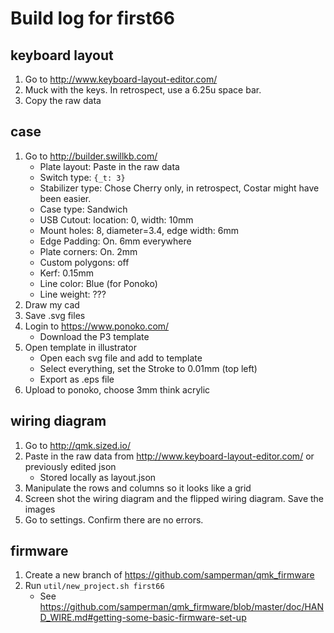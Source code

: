 Build log for first66
=====================

keyboard layout
---------------
1. Go to http://www.keyboard-layout-editor.com/
2. Muck with the keys. In retrospect, use a 6.25u space bar.
3. Copy the raw data

case
----
1. Go to http://builder.swillkb.com/
    * Plate layout: Paste in the raw data
    * Switch type: `{_t: 3}`
    * Stabilizer type: Chose Cherry only, in retrospect, Costar might have been easier.
    * Case type: Sandwich
    * USB Cutout: location: 0, width: 10mm
    * Mount holes: 8, diameter=3.4, edge width: 6mm
    * Edge Padding: On. 6mm everywhere
    * Plate corners: On. 2mm
    * Custom polygons: off
    * Kerf: 0.15mm
    * Line color: Blue (for Ponoko)
    * Line weight: ???
2. Draw my cad
3. Save .svg files
4. Login to https://www.ponoko.com/
    * Download the P3 template
5. Open template in illustrator
    * Open each svg file and add to template
    * Select everything, set the Stroke to 0.01mm (top left)
    * Export as .eps file
6. Upload to ponoko, choose 3mm think acrylic

wiring diagram
--------------
1. Go to http://qmk.sized.io/
2. Paste in the raw data from http://www.keyboard-layout-editor.com/ or previously edited json
    * Stored locally as layout.json
3. Manipulate the rows and columns so it looks like a grid
4. Screen shot the wiring diagram and the flipped wiring diagram. Save the images
5. Go to settings. Confirm there are no errors.

firmware
--------
1. Create a new branch of https://github.com/samperman/qmk_firmware
2. Run `util/new_project.sh first66`
    * See https://github.com/samperman/qmk_firmware/blob/master/doc/HAND_WIRE.md#getting-some-basic-firmware-set-up
